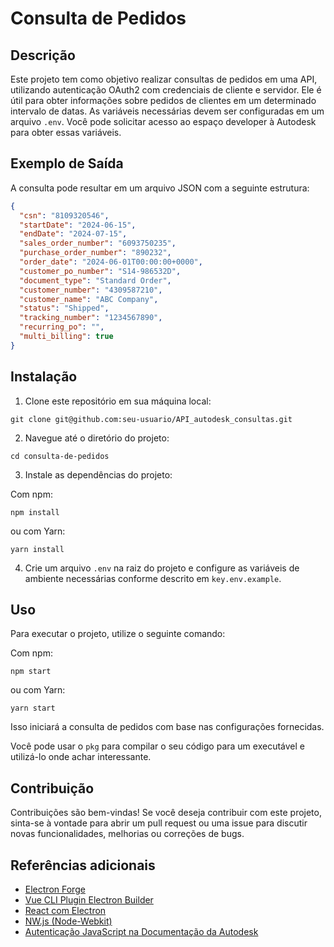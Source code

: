 # Consulta de Pedidos

## Descrição

Este projeto tem como objetivo realizar consultas de pedidos em uma API, utilizando autenticação OAuth2 com credenciais de cliente e servidor. Ele é útil para obter informações sobre pedidos de clientes em um determinado intervalo de datas. As variáveis necessárias devem ser configuradas em um arquivo `.env`. Você pode solicitar acesso ao espaço developer à Autodesk para obter essas variáveis.

## Exemplo de Saída

A consulta pode resultar em um arquivo JSON com a seguinte estrutura:

```json
{
  "csn": "8109320546",
  "startDate": "2024-06-15",
  "endDate": "2024-07-15",
  "sales_order_number": "6093750235",
  "purchase_order_number": "890232",
  "order_date": "2024-06-01T00:00:00+0000",
  "customer_po_number": "S14-986532D",
  "document_type": "Standard Order",
  "customer_number": "4309587210",
  "customer_name": "ABC Company",
  "status": "Shipped",
  "tracking_number": "1234567890",
  "recurring_po": "",
  "multi_billing": true
}
```

## Instalação

1. Clone este repositório em sua máquina local:

```
git clone git@github.com:seu-usuario/API_autodesk_consultas.git
```

2. Navegue até o diretório do projeto:

```
cd consulta-de-pedidos
```

3. Instale as dependências do projeto:

Com npm:

```
npm install
```

ou com Yarn:

```
yarn install
```

4. Crie um arquivo `.env` na raiz do projeto e configure as variáveis de ambiente necessárias conforme descrito em `key.env.example`.

## Uso

Para executar o projeto, utilize o seguinte comando:

Com npm:

```
npm start
```

ou com Yarn:

```
yarn start
```

Isso iniciará a consulta de pedidos com base nas configurações fornecidas.

Você pode usar o `pkg` para compilar o seu código para um executável e utilizá-lo onde achar interessante.

## Contribuição

Contribuições são bem-vindas! Se você deseja contribuir com este projeto, sinta-se à vontade para abrir um pull request ou uma issue para discutir novas funcionalidades, melhorias ou correções de bugs.

## Referências adicionais

- [Electron Forge](https://www.electronforge.io/)
- [Vue CLI Plugin Electron Builder](https://github.com/nklayman/vue-cli-plugin-electron-builder)
- [React com Electron](https://www.electronjs.org/docs/tutorial/react)
- [NW.js (Node-Webkit)](https://nwjs.io/)
- [Autenticação JavaScript na Documentação da Autodesk](https://partner.developer.autodesk.com/sample-codes/authentication/java-script)

